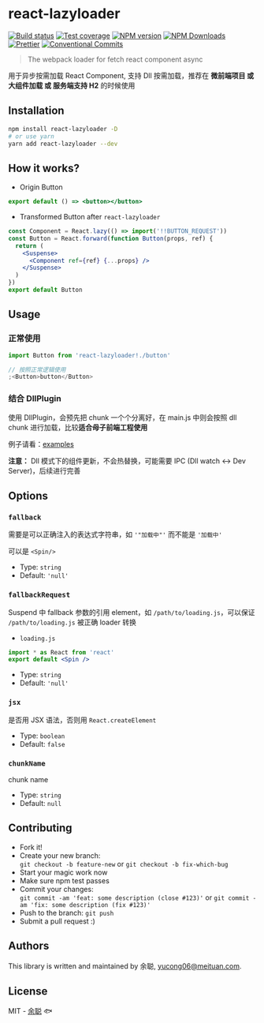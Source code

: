 # react-lazyloader

[![Build status](https://img.shields.io/travis/余聪/react-lazyloader/master.svg?style=flat-square)](https://travis-ci.org/余聪/react-lazyloader)
[![Test coverage](https://img.shields.io/codecov/c/github/余聪/react-lazyloader.svg?style=flat-square)](https://codecov.io/github/余聪/react-lazyloader?branch=master)
[![NPM version](https://img.shields.io/npm/v/react-lazyloader.svg?style=flat-square)](https://www.npmjs.com/package/react-lazyloader)
[![NPM Downloads](https://img.shields.io/npm/dm/react-lazyloader.svg?style=flat-square&maxAge=43200)](https://www.npmjs.com/package/react-lazyloader)
[![Prettier](https://img.shields.io/badge/code_style-prettier-ff69b4.svg?style=flat-square)](https://prettier.io/)
[![Conventional Commits](https://img.shields.io/badge/Conventional%20Commits-1.0.0-yellow.svg?style=flat-square)](https://conventionalcommits.org)

> The webpack loader for fetch react component async

用于异步按需加载 React Component, 支持 Dll 按需加载，推荐在 **微前端项目 或 大组件加载 或 服务端支持 H2** 的时候使用

## Installation

```bash
npm install react-lazyloader -D
# or use yarn
yarn add react-lazyloader --dev
```

## How it works?

- Origin Button

```jsx
export default () => <button></button>
```

- Transformed Button after `react-lazyloader`

```jsx
const Component = React.lazy(() => import('!!BUTTON_REQUEST'))
const Button = React.forward(function Button(props, ref) {
  return (
    <Suspense>
      <Component ref={ref} {...props} />
    </Suspense>
  )
})
export default Button
```

## Usage

### 正常使用

```jsx
import Button from 'react-lazyloader!./button'

// 按照正常逻辑使用
;<Button>button</Button>
```

### 结合 DllPlugin

使用 DllPlugin，会预先把 chunk 一个个分离好，在 main.js 中则会按照 dll chunk 进行加载，比较**适合母子前端工程使用**

例子请看：[examples](./examples)

**注意：** Dll 模式下的组件更新，不会热替换，可能需要 IPC (Dll watch <-> Dev Server)，后续进行完善

## Options

### `fallback`

需要是可以正确注入的表达式字符串，如 `'"加载中"'` 而不能是 `'加载中'`

可以是 `<Spin/>`

- Type: `string`
- Default: `'null'`

### `fallbackRequest`

Suspend 中 fallback 参数的引用 element，如 `/path/to/loading.js`，可以保证 `/path/to/loading.js` 被正确 loader 转换

- `loading.js`

```jsx
import * as React from 'react'
export default <Spin />
```

- Type: `string`
- Default: `'null'`

### `jsx`

是否用 JSX 语法，否则用 `React.createElement`

- Type: `boolean`
- Default: `false`

### `chunkName`

chunk name

- Type: `string`
- Default: `null`

## Contributing

- Fork it!
- Create your new branch:  
  `git checkout -b feature-new` or `git checkout -b fix-which-bug`
- Start your magic work now
- Make sure npm test passes
- Commit your changes:  
  `git commit -am 'feat: some description (close #123)'` or `git commit -am 'fix: some description (fix #123)'`
- Push to the branch: `git push`
- Submit a pull request :)

## Authors

This library is written and maintained by 余聪, <a href="mailto:yucong06@meituan.com">yucong06@meituan.com</a>.

## License

MIT - [余聪](https://github.com/余聪) 🐟
